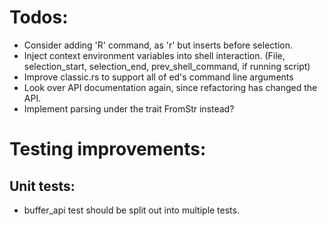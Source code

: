 # Todos:
- Consider adding 'R' command, as 'r' but inserts before selection.
- Inject context environment variables into shell interaction.
  (File, selection_start, selection_end, prev_shell_command, if running script)
- Improve classic.rs to support all of ed's command line arguments
- Look over API documentation again, since refactoring has changed the API.
- Implement parsing under the trait FromStr instead?

# Testing improvements:
## Unit tests:
- buffer_api test should be split out into multiple tests.

